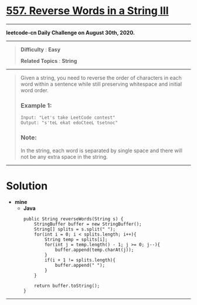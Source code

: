 # [557. Reverse Words in a String III](https://leetcode.com/problems/reverse-words-in-a-string-iii/description/)
---

**leetcode-cn Daily Challenge on August 30th, 2020.**

---

> **Difficulty** : **Easy**
> 
> **Related Topics** : **String**

---

> Given a string, you need to reverse the order of characters in each word within a sentence while still preserving whitespace and initial word order.
> 
> ### Example 1:
> ```
> Input: "Let's take LeetCode contest"
> Output: "s'teL ekat edoCteeL tsetnoc"
> ```
> 
> ### Note:
> In the string, each word is separated by single space and there will not be any extra space in the string.

---

# Solution
* **mine**
  * **Java**
    ```
    public String reverseWords(String s) {
        StringBuffer buffer = new StringBuffer();
        String[] splits = s.split(" ");
        for(int i = 0; i < splits.length; i++){
            String temp = splits[i];
            for(int j = temp.length() - 1; j >= 0; j--){
                buffer.append(temp.charAt(j));
            }
            if(i + 1 != splits.length){
                buffer.append(" ");   
            }
        }
        
        return buffer.toString();
    }
    ```

---
